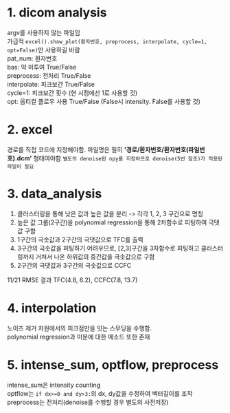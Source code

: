 # 1. dicom analysis
 argv를 사용하지 않는 파일임<br/>
 가급적 ```excel().show_plot(환자번호, preprocess, interpolate, cycle=1, opt=False)```만 사용하길 바람 <br/>
 pat_num: 환자번호 <br/>
 bas: 약 미투여 True/False <br/>
 preprocess: 전처리 True/False <br/>
 interpolate: 피크보간 True/False <br/>
 cycle=1: 피크보간 횟수 (현 시점에선 1로 사용할 것)<br/>
 opt: 옵티컬 플로우 사용 True/False (False시 intensity. False를 사용할 것) <br/>

# 2. excel
 경로를 직접 코드에 지정해야함.
 파일명은 필히 **'경로/환자번호/환자번호(파일번호).dcm'** 형태여야함
  ```별도의 denoise된 npy를 지정하므로 denoise(5번 참조)가 적용된 파일이 필요```

# 3. data_analysis
 1) 클러스터링을 통해 낮은 값과 높은 값을 분리 -> 각각 1, 2, 3 구간으로 명칭
 2) 높은 값 그룹(2구간)을 polynomial regression을 통해 2차함수로 피팅하여 극댓값 구함
 3) 1구간의 극솟값과 2구간의 극댓값으로 TFC를 출력
 4) 3구간의 극솟값을 피팅하기 어려우므로, [2,3]구간을 3차함수로 피팅하고 클러스터링까지 거쳐서 나온 하위값의 중간값을 극솟값으로 구함
 5) 2구간의 극댓값과 3구간의 극솟값으로 CCFC
 
 11/21 RMSE 결과 TFC(4.8, 6.2), CCFC(7.8, 13.7)

# 4. interpolation
 노이즈 제거 차원에서의 피크점만을 잇는 스무딩을 수행함. <br/>
 polynomial regression과 미분에 대한 메소드 또한 존재

# 5. intense_sum, optflow, preprocess
 intense_sum은 intensity counting <br/>
 optflow는  ```if dx>=0 and dy>3:```의 dx, dy값을 수정하여 벡터길이를 조작 <br/>
 preprocess는 전처리(denoise를 수행할 경우 별도의 사전저장)

